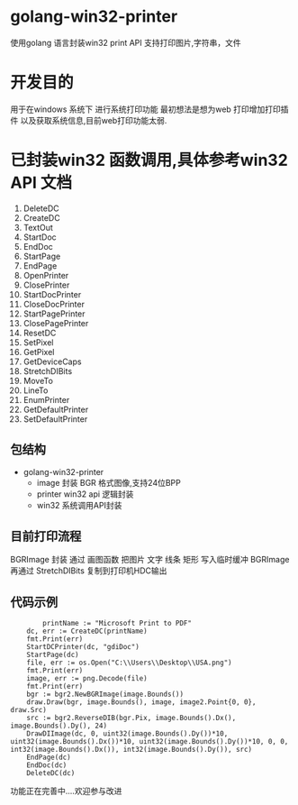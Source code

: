 # golang-win32-printer
使用golang 语言封装win32 print API 支持打印图片,字符串，文件
# 开发目的
用于在windows 系统下 进行系统打印功能
最初想法是想为web 打印增加打印插件 以及获取系统信息,目前web打印功能太弱.

# 已封装win32 函数调用,具体参考win32 API 文档
1. DeleteDC
2. CreateDC
3. TextOut
4. StartDoc
5. EndDoc
6. StartPage
7. EndPage
8. OpenPrinter
9. ClosePrinter
10. StartDocPrinter
11. CloseDocPrinter
12. StartPagePrinter
13. ClosePagePrinter
14. ResetDC
15. SetPixel
16. GetPixel
17. GetDeviceCaps
18. StretchDIBits
19. MoveTo
20. LineTo
21. EnumPrinter
22. GetDefaultPrinter
23. SetDefaultPrinter

## 包结构
-  golang-win32-printer
     - image 封装 BGR 格式图像,支持24位BPP
     - printer win32 api 逻辑封装
     - win32 系统调用API封装 

## 目前打印流程
BGRImage 封装
通过 画图函数 把图片 文字 线条 矩形 写入临时缓冲 BGRImage 再通过 StretchDIBits 复制到打印机HDC输出

## 代码示例
``` 
        printName := "Microsoft Print to PDF"
	dc, err := CreateDC(printName)
	fmt.Print(err)
	StartDCPrinter(dc, "gdiDoc")
	StartPage(dc)
	file, err := os.Open("C:\\Users\\Desktop\\USA.png")
	fmt.Print(err)
	image, err := png.Decode(file)
	fmt.Print(err)
	bgr := bgr2.NewBGRImage(image.Bounds())
	draw.Draw(bgr, image.Bounds(), image, image2.Point{0, 0}, draw.Src)
	src := bgr2.ReverseDIB(bgr.Pix, image.Bounds().Dx(), image.Bounds().Dy(), 24)
	DrawDIImage(dc, 0, uint32(image.Bounds().Dy())*10, uint32(image.Bounds().Dx())*10, uint32(image.Bounds().Dy())*10, 0, 0, int32(image.Bounds().Dx()), int32(image.Bounds().Dy()), src)
	EndPage(dc)
	EndDoc(dc)
	DeleteDC(dc)
```
功能正在完善中....欢迎参与改进
